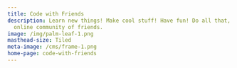 ```yaml
---
title: Code with Friends
description: Learn new things! Make cool stuff! Have fun! Do all that, with an
  online community of friends.
image: /img/palm-leaf-1.png
masthead-size: Tiled
meta-image: /cms/frame-1.png
home-page: code-with-friends
---
```

